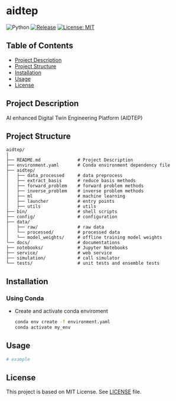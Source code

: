 # aidtep


![Python](https://github.com/gitpython-developers/GitPython/workflows/Python%20package/badge.svg)
[![Release](https://img.shields.io/github/v/release/zeromicro/go-zero.svg?style=flat-square)](https://github.com/YannLee1208/aidtep)
[![License: MIT](https://img.shields.io/badge/License-MIT-yellow.svg)](https://opensource.org/licenses/MIT)

## Table of Contents
- [Project Description](#project-description)
- [Project Structure](#project-structure)
- [Installation](#installation)
- [Usage](#usage)
- [License](#license)

## Project Description
AI enhanced Digital Twin Engineering Platform (AIDTEP)

## Project Structure
```shell
aidtep/
│
├── README.md              # Project Description
├── environment.yaml       # Conda environment dependency file 
├── aidtep/                
│   ├── data_processed     # data preprocess 
│   ├── extract_basis      # reduce basis methods
│   ├── forward_problem    # forward problem methods
│   ├── inverse_problem    # inverse problem methods  
│   ├── ml                 # machine learning 
│   ├── launcher           # entry points
│   ├── utils              # utils  
├── bin/                   # shell scripts
├── config/                # configuration
├── data/                   
│   ├── raw/               # raw data
│   └── processed/         # processed data
│   └── model_weights/     # offline training model weights   
└── docs/                  # documentations
├── notebooks/             # Jupyter Notebooks
├── service/               # web service
├── simulation/            # call simulator
└── tests/                 # unit tests and ensemble tests
```

## Installation

### Using Conda
* Create and activate conda enviroment
    ```sh
    conda env create -f environment.yaml
    conda activate my_env
    ```


## Usage


```python
# example
```





## License

This project is based on MIT License. See [LICENSE](https://github.com/YannLee1208/aidtep/blob/master/LICENSE) file.